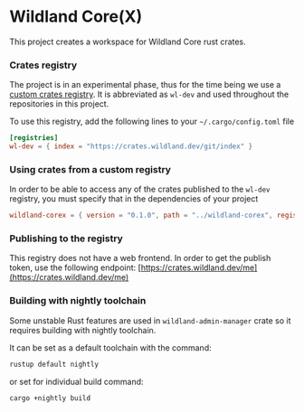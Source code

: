 # Wildland Core(X)

This project creates a workspace for Wildland Core rust crates.

### Crates registry

The project is in an experimental phase, thus for the time being we use a [custom crates registry](https://doc.rust-lang.org/cargo/reference/registries.html#using-an-alternate-registry). It is abbreviated as `wl-dev` and used throughout the repositories in this project.

To use this registry, add the following lines to your `~/.cargo/config.toml` file

```toml
[registries]
wl-dev = { index = "https://crates.wildland.dev/git/index" }
```

### Using crates from a custom registry

In order to be able to access any of the crates published to the `wl-dev` registry, you must specify that in the dependencies of your project

```toml
wildland-corex = { version = "0.1.0", path = "../wildland-corex", registry = "wl-dev" }
```

### Publishing to the registry

This registry does not have a web frontend. In order to get the publish token, use the following endpoint: [https://crates.wildland.dev/me](https://crates.wildland.dev/me)

### Building with nightly toolchain

Some unstable Rust features are used in `wildland-admin-manager` crate so it requires building with nightly toolchain.

It can be set as a default toolchain with the command:

```bash
rustup default nightly
```

or set for individual build command:

```bash
cargo +nightly build
```